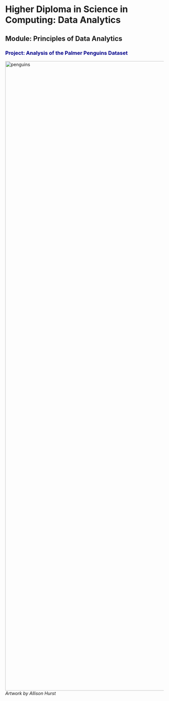 # <b>Higher Diploma in Science in Computing: Data Analytics</b>
## Module: Principles of Data Analytics

### <font color=darkblue>Project: Analysis of the Palmer Penguins Dataset</font>




<img src="https://allisonhorst.github.io/palmerpenguins/reference/figures/lter_penguins.png" alt="penguins" width="2000"/> _Artwork by Allison Hurst_









